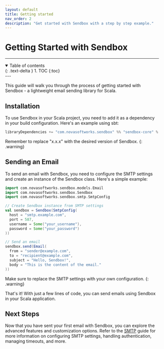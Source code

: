 ```yaml
---
layout: default
title: Getting started
nav_order: 2
description: "Get started with Sendbox with a step by step example."
---
```


# Getting Started with Sendbox

---
<details open markdown="block">
  <summary>
    Table of contents
  </summary>
  {: .text-delta }
1. TOC
{:toc}
</details>
---

This guide will walk you through the process of getting started with Sendbox - a lightweight email sending library for Scala.

## Installation

To use Sendbox in your Scala project, you need to add it as a dependency in your build configuration. Here's an example using sbt:

```scala
libraryDependencies += "com.novasoftworks.sendbox" %% "sendbox-core" % "x.x.x"
```

Remember to replace "x.x.x" with the desired version of Sendbox.
{: .warning}

## Sending an Email

To send an email with Sendbox, you need to configure the SMTP settings and create an instance of the Sendbox class. Here's a simple example:

```scala
import com.novasoftworks.sendbox.models.Email
import com.novasoftworks.sendbox.Sendbox
import com.novasoftworks.sendbox.smtp.SmtpConfig

// Create Sendbox instance from SMTP settings
val sendbox = Sendbox(SmtpConfig(
  host = "smtp.example.com",
  port = 587,
  username = Some("your_username"),
  password = Some("your_password")
))

// Send an email
sendbox.send(Email(
  from = "sender@example.com",
  to = "recipient@example.com",
  subject = "Hello, Sendbox!",
  body = "This is the content of the email."
))
```

Make sure to replace the SMTP settings with your own configuration.
{: .warning}

That's it! With just a few lines of code, you can send emails using Sendbox in your Scala application.

## Next Steps
Now that you have sent your first email with Sendbox, you can explore the advanced features and customization options. Refer to the [SMTP] guide for more information on configuring SMTP settings, handling authentication, managing timeouts, and more.

[SMTP]: smtp.html
